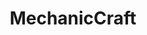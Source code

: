 ---
title: "MechanicCraft"
description: "Techpack with a storyline about overcoming the challenges of an unknown planet. Forage the landscape for natural resources, construct assembly lines of production machines, explore a variety of story-woven locations and take the fight to the natives with any weapon you can think to manufacture ammunition for."
projecttype: "Minecraft Modpack"
icon: "mechaniccraft.jpeg"
iconalttext: "A logo of a half-gear draped in orange wires, with the modpack's title below"
externallink1: "https://www.curseforge.com/minecraft/modpacks/mechanic-craft"
externallink2: "https://modrinth.com/modpack/mechanic-craft"
externallink3: ""
---